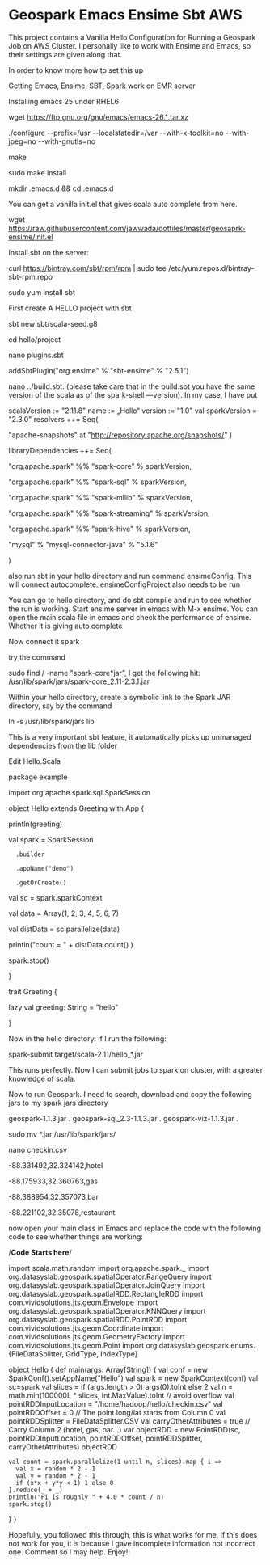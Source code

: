 # Geospark Emacs Ensime Sbt AWS

This project contains a Vanilla Hello Configuration for Running a Geospark Job on AWS Cluster. I personally like to work with Ensime and Emacs, so their settings are given along that.

In order to know more how to set this up

Getting Emacs, Ensime, SBT, Spark work on EMR server



Installing emacs 25 under RHEL6



wget https://ftp.gnu.org/gnu/emacs/emacs-26.1.tar.xz

./configure --prefix=/usr --localstatedir=/var --with-x-toolkit=no --with-jpeg=no --with-gnutls=no

make

sudo make install



mkdir .emacs.d && cd .emacs.d

You can get a vanilla init.el that gives scala auto complete from here.

wget https://raw.githubusercontent.com/jawwada/dotfiles/master/geosaprk-ensime/init.el



Install sbt on the server:

curl https://bintray.com/sbt/rpm/rpm | sudo tee /etc/yum.repos.d/bintray-sbt-rpm.repo

sudo yum install sbt

First create A HELLO project with sbt

sbt new sbt/scala-seed.g8

cd hello/project


nano plugins.sbt

addSbtPlugin("org.ensime" % "sbt-ensime" % "2.5.1")

nano ../build.sbt. (please take care that in the build.sbt you have the same version of the scala as of the spark-shell —version). In my case, I have put

scalaVersion := "2.11.8"
name := „Hello“
version := "1.0"
val sparkVersion = "2.3.0"
resolvers ++= Seq(

"apache-snapshots" at "http://repository.apache.org/snapshots/"
)

libraryDependencies ++= Seq(

  "org.apache.spark" %% "spark-core" % sparkVersion,

  "org.apache.spark" %% "spark-sql" % sparkVersion,

  "org.apache.spark" %% "spark-mllib" % sparkVersion,

  "org.apache.spark" %% "spark-streaming" % sparkVersion,

  "org.apache.spark" %% "spark-hive" % sparkVersion,

  "mysql" % "mysql-connector-java" % "5.1.6"

)

    
also run sbt in your hello directory and run command ensimeConfig. This will connect autocomplete. ensimeConfigProject also needs to be run

You can go to hello directory, and do sbt compile and run to see whether the run is working. Start ensime server in emacs with M-x ensime. You can open the main scala file in emacs and check the performance of ensime. Whether it is giving auto complete

Now connect it spark

try the command

sudo find / -name "spark-core*jar”, I get the following hit: /usr/lib/spark/jars/spark-core_2.11-2.3.1.jar

Within your hello directory, create a symbolic link to the Spark JAR directory, say by the command

ln -s /usr/lib/spark/jars lib

This is a very important sbt feature, it automatically picks up unmanaged dependencies from the lib folder

Edit Hello.Scala


package example

import org.apache.spark.sql.SparkSession

object Hello extends Greeting with App {

  println(greeting)

  val spark = SparkSession

      .builder

      .appName("demo")

      .getOrCreate()

  val sc = spark.sparkContext

  val data = Array(1, 2, 3, 4, 5, 6, 7)

  val distData = sc.parallelize(data)

  println("count = " + distData.count() )

  spark.stop()

  }

trait Greeting {

  lazy val greeting: String = "hello"

  }

Now in the hello directory: if I run the following:

spark-submit target/scala-2.11/hello_*.jar

This runs perfectly. Now I can submit jobs to spark on cluster, with a greater knowledge of scala.

Now to run Geospark. I need to search, download and copy the following jars to my spark jars directory

geospark-1.1.3.jar .
geospark-sql_2.3-1.1.3.jar .
geospark-viz-1.1.3.jar .

sudo mv *.jar /usr/lib/spark/jars/

nano checkin.csv

-88.331492,32.324142,hotel

-88.175933,32.360763,gas

-88.388954,32.357073,bar

-88.221102,32.35078,restaurant


now open your main class in Emacs and replace the code with the following code to see whether things are working: 

/**Code Starts here**/

import scala.math.random
import org.apache.spark._
import org.datasyslab.geospark.spatialOperator.RangeQuery
import org.datasyslab.geospark.spatialOperator.JoinQuery
import org.datasyslab.geospark.spatialRDD.RectangleRDD
import com.vividsolutions.jts.geom.Envelope
import org.datasyslab.geospark.spatialOperator.KNNQuery
import org.datasyslab.geospark.spatialRDD.PointRDD
import com.vividsolutions.jts.geom.Coordinate
import com.vividsolutions.jts.geom.GeometryFactory
import com.vividsolutions.jts.geom.Point
import org.datasyslab.geospark.enums.{FileDataSplitter, GridType, IndexType}

object Hello {
  def main(args: Array[String]) {
    val conf = new SparkConf().setAppName("Hello")
    val spark = new SparkContext(conf)
    val sc=spark
    val slices = if (args.length > 0) args(0).toInt else 2
    val n = math.min(100000L * slices, Int.MaxValue).toInt // avoid overflow
    val pointRDDInputLocation = "/home/hadoop/hello/checkin.csv"
    val pointRDDOffset = 0 // The point long/lat starts from Column 0
    val pointRDDSplitter = FileDataSplitter.CSV
    val carryOtherAttributes = true // Carry Column 2 (hotel, gas, bar...)
    var objectRDD = new PointRDD(sc, pointRDDInputLocation, pointRDDOffset, pointRDDSplitter, carryOtherAttributes)
    objectRDD


    val count = spark.parallelize(1 until n, slices).map { i =>
      val x = random * 2 - 1
      val y = random * 2 - 1
      if (x*x + y*y < 1) 1 else 0
    }.reduce(_ + _)
    println("Pi is roughly " + 4.0 * count / n)
    spark.stop()
  }
}

Hopefully, you followed this through, this is what works for me, if this does not work for you, it is because I gave incomplete information not incorrect one. Comment so I may help. Enjoy!!

